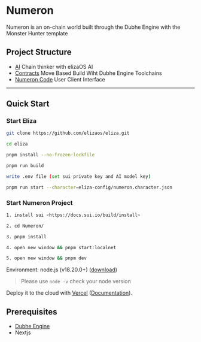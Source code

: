 # Numeron

Numeron is an on-chain world built through the Dubhe Engine with the Monster Hunter template

## Project Structure

- [AI](./eliza-config) Chain thinker with elizaOS AI
- [Contracts](./contracts) Move Based Build Wiht Dubhe Engine Toolchains
- [Numeron Code](./src) User Client Interface

---

## Quick Start

### Start Eliza

```bash
git clone https://github.com/elizaos/eliza.git

cd eliza

pnpm install --no-frozen-lockfile

pnpm run build

write .env file (set sui private key and AI model key)

pnpm run start --character=eliza-config/numeron.character.json
```

### Start Numeron Project

```bash
1. install sui <https://docs.sui.io/build/install>

2. cd Numeron/

3. pnpm install

4. open new window && pnpm start:localnet

5. open new window && pnpm dev
```

Environment: node.js (v18.20.0+) ([download](https://nodejs.org/en/download/))

> Please use `node -v` check your node version

Deploy it to the cloud with [Vercel](https://vercel.com/new?utm_source=github&utm_medium=readme&utm_campaign=next-example) ([Documentation](https://nextjs.org/docs/deployment)).


## Prerequisites

- [Dubhe Engine](https://dubhe.obelisk.build/dubhe)
- Nextjs


